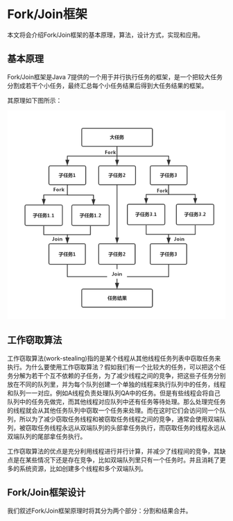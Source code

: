 # Fork/Join框架
本文将会介绍Fork/Join框架的基本原理，算法，设计方式，实现和应用。

## 基本原理
Fork/Join框架是Java 7提供的一个用于并行执行任务的框架，是一个把较大任务分割成若干个小任务，最终汇总每个小任务结果后得到大任务结果的框架。

其原理如下图所示：

![ForkJoin](./images/ForkJoin.png)

## 工作窃取算法
工作窃取算法(work-stealing)指的是某个线程从其他线程任务列表中窃取任务来执行。为什么要使用工作窃取算法？假如我们有一个比较大的任务，可以把这个任务分解为若干个互不依赖的子任务，为了减少线程之间的竞争，把这些子任务分别放在不同的队列里，并为每个队列创建一个单独的线程来执行队列中的任务，线程和队列一一对应。例如A线程负责处理队列QA中的任务。但是有些线程会将自己队列中的任务先做完，而其他线程对应队列中还有任务等待处理。那么处理完任务的线程就会从其他任务队列中窃取一个任务来处理。而在这时它们会访问同一个队列，所以为了减少窃取任务线程和被窃取任务线程之间的竞争，通常会使用双端队列，被窃取任务线程永远从双端队列的头部拿任务执行，而窃取任务的线程永远从双端队列的尾部拿任务执行。

工作窃取算法的优点是充分利用线程进行并行计算，并减少了线程间的竞争，其缺点是在某些情况下还是存在竞争，比如双端队列里只有一个任务时。并且消耗了更多的系统资源，比如创建多个线程和多个双端队列。


## Fork/Join框架设计
我们叙述Fork/Join框架原理时将其分为两个部分：分割和结果合并。

 
